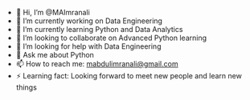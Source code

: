 - 👋 Hi, I’m @MAImranali
- 🔭 I’m currently working on Data Engineering
- 🌱 I’m currently learning Python and Data Analytics
- 👯 I’m looking to collaborate on Advanced Python learning 
- 🤔 I’m looking for help with Data Engineering
- 💬 Ask me about Python
- 📫 How to reach me: mabdulimranali@gmail.com
- ⚡ Learning fact: Looking forward to meet new people and learn new things
<!---
MAImranali/MAImranali is a ✨ special ✨ repository because its `README.md` (this file) appears on your GitHub profile.
You can click the Preview link to take a look at your changes.
--->
